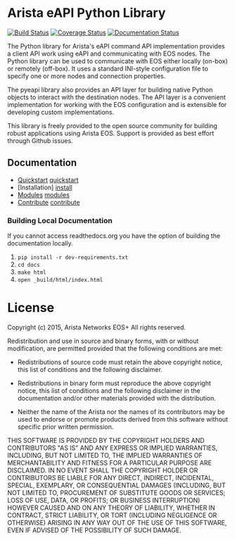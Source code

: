 # Arista eAPI Python Library

[![Build Status](https://travis-ci.org/arista-eosplus/pyeapi.svg?branch=develop)](https://travis-ci.org/arista-eosplus/pyeapi) [![Coverage Status](https://coveralls.io/repos/arista-eosplus/pyeapi/badge.svg?branch=develop)](https://coveralls.io/r/arista-eosplus/pyeapi?branch=develop) [![Documentation Status](https://readthedocs.org/projects/pyeapi/badge/?version=latest)](http://readthedocs.org/docs/pyeapi/en/latest/?badge=latest)

The Python library for Arista's eAPI command API implementation provides a
client API work using eAPI and communicating with EOS nodes.  The Python
library can be used to communicate with EOS either locally (on-box) or remotely
(off-box).  It uses a standard INI-style configuration file to specify one or
more nodes and connection properties.

The pyeapi library also provides an API layer for building native Python
objects to interact with the destination nodes. The API layer is a convenient
implementation for working with the EOS configuration and is extensible for
developing custom implementations.

This library is freely provided to the open source community for building
robust applications using Arista EOS.  Support is provided as best effort
through Github issues.

## Documentation

* [Quickstart] [quickstart]
* [Installation] [install]
* [Modules] [modules]
* [Contribute] [contribute]

### Building Local Documentation

If you cannot access readthedocs.org you have the option of building the
documentation locally.

1. ``pip install -r dev-requirements.txt``
2. ``cd docs``
3. ``make html``
4. ``open _build/html/index.html``

# License

Copyright (c) 2015, Arista Networks EOS+
All rights reserved.

Redistribution and use in source and binary forms, with or without
modification, are permitted provided that the following conditions are met:

* Redistributions of source code must retain the above copyright notice, this
  list of conditions and the following disclaimer.

* Redistributions in binary form must reproduce the above copyright notice,
  this list of conditions and the following disclaimer in the documentation
  and/or other materials provided with the distribution.

* Neither the name of the Arista nor the names of its
  contributors may be used to endorse or promote products derived from
  this software without specific prior written permission.

THIS SOFTWARE IS PROVIDED BY THE COPYRIGHT HOLDERS AND CONTRIBUTORS "AS IS"
AND ANY EXPRESS OR IMPLIED WARRANTIES, INCLUDING, BUT NOT LIMITED TO, THE
IMPLIED WARRANTIES OF MERCHANTABILITY AND FITNESS FOR A PARTICULAR PURPOSE ARE
DISCLAIMED. IN NO EVENT SHALL THE COPYRIGHT HOLDER OR CONTRIBUTORS BE LIABLE
FOR ANY DIRECT, INDIRECT, INCIDENTAL, SPECIAL, EXEMPLARY, OR CONSEQUENTIAL
DAMAGES (INCLUDING, BUT NOT LIMITED TO, PROCUREMENT OF SUBSTITUTE GOODS OR
SERVICES; LOSS OF USE, DATA, OR PROFITS; OR BUSINESS INTERRUPTION) HOWEVER
CAUSED AND ON ANY THEORY OF LIABILITY, WHETHER IN CONTRACT, STRICT LIABILITY,
OR TORT (INCLUDING NEGLIGENCE OR OTHERWISE) ARISING IN ANY WAY OUT OF THE USE
OF THIS SOFTWARE, EVEN IF ADVISED OF THE POSSIBILITY OF SUCH DAMAGE.


[pyeapi]: https://github.com/arista-eosplus/pyeapi
[quickstart]: http://pyeapi.readthedocs.org/en/master/quickstart.html
[install]: http://pyeapi.readthedocs.org/en/master/install.html
[contribute]: http://pyeapi.readthedocs.org/en/master/contribute.html
[modules]: http://pyeapi.readthedocs.org/en/master/modules.html
[support]: http://pyeapi.readthedocs.org/en/master/support.html
